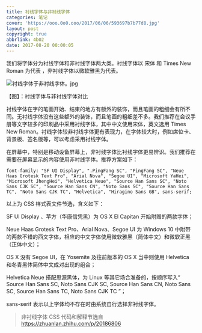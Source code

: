 ```yaml
---
title: 衬线字体与非衬线字体
categories: 笔记
cover: 'https://ooo.0o0.ooo/2017/06/06/593697b7b77d8.jpg'
layout: post
copyright: true
abbrlink: 4b02
date: 2017-08-20 00:00:05
---
```

我们将字体分为衬线字体和非衬线字体两大类。衬线字体以 宋体 和 Times New Roman 为代表 ，非衬线字体以微软雅黑为代表。

![衬线字体于非衬线字体。jpg](https://ooo.0o0.ooo/2017/06/06/593697b7b77d8.jpg)

【图】：衬线字体与非衬线字体对比

衬线字体在字的笔画开始、结束的地方有额外的装饰，而且笔画的粗细会有所不同。无衬线字体没有这些额外的装饰，而且笔画的粗细差不多。我们推荐在会议手册等文字较多的印刷品中采用衬线字体，其中中文使用宋体，英文选用 Times New Roman。衬线字体较非衬线字体更有表现力，在字体较大时，例如席位卡、背景板、签名版等，可以考虑采用衬线字体。

在屏幕中，特别是移动设备屏幕上，非衬线字体比衬线字体更易辨识。我们推荐在需要在屏幕显示的内容使用非衬线字体。推荐方案如下：

```
font-family: "SF UI Display", ".PingFang SC", "PingFang SC", "Neue Haas Grotesk Text Pro", "Arial Nova", "Segoe UI", "Microsoft YaHei", "Microsoft JhengHei", "Helvetica Neue", "Source Han Sans SC", "Noto Sans CJK SC", "Source Han Sans CN", "Noto Sans SC", "Source Han Sans TC", "Noto Sans CJK TC", "Helvetica", "Hiragino Sans GB", sans-serif;
```

以上为 CSS 样式表文件节选，含义如下：

SF UI Display 、苹方（华康信凭黑）为 OS X El Capitan 开始附赠的两款字体；

Neue Haas Grotesk Text Pro、Arial Nova、Segoe UI 为 Windows 10 中附带的两款不错的西文字体，相应的中文字体使用微软雅黑（简体中文）和微软正黑（正体中文）；

OS X 没有 Segoe UI，在 Yosemite 及往前版本的 OS X 当中则使用 Helvetica 和冬青黑体简体中文成对出现的组合；

Helvetica Neue 搭配思源黑体，为 Linux 等其它场合准备的，按顺序写入“ Source Han Sans SC, Noto Sans CJK SC, Source Han Sans CN, Noto Sans SC, Source Han Sans TC, Noto Sans CJK TC ”；

sans-serif 表示以上字体均不存在时由系统自行选择非衬线字体。

> 非衬线字体 CSS 代码和解释节选自 https://zhuanlan.zhihu.com/p/20186806